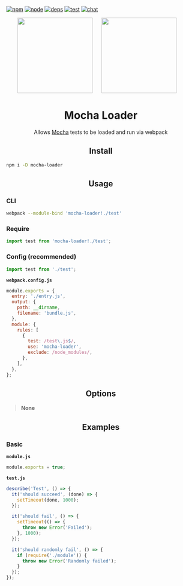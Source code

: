 [![npm][npm]][npm-url]
[![node][node]][node-url]
[![deps][deps]][deps-url]
[![test][test]][test-url]
[![chat][chat]][chat-url]

<div align="center">
  <img width="200" height="200"
    src="https://cdn.worldvectorlogo.com/logos/mocha.svg">
  <a href="https://github.com/webpack/webpack">
    <img width="200" height="200" hspace="20"
      src="https://webpack.js.org/assets/icon-square-big.svg">
  </a>
  <h1>Mocha Loader</h1>
  <p>Allows <a href="http://mochajs.org/">Mocha</a> tests to be loaded and run via webpack</p>
</div>

<h2 align="center">Install</h2>

```bash
npm i -D mocha-loader
```

<h2 align="center">Usage</h2>

### CLI

```bash
webpack --module-bind 'mocha-loader!./test'
```

### Require

```js
import test from 'mocha-loader!./test';
```

### Config (recommended)

```js
import test from './test';
```

**`webpack.config.js`**

```js
module.exports = {
  entry: './entry.js',
  output: {
    path: __dirname,
    filename: 'bundle.js',
  },
  module: {
    rules: [
      {
        test: /test\.js$/,
        use: 'mocha-loader',
        exclude: /node_modules/,
      },
    ],
  },
};
```

<h2 align="center">Options</h2>

>

> **None**

>

<h2 align="center">Examples</h2>

### Basic

**`module.js`**

```js
module.exports = true;
```

**`test.js`**

```js
describe('Test', () => {
  it('should succeed', (done) => {
    setTimeout(done, 1000);
  });

  it('should fail', () => {
    setTimeout(() => {
      throw new Error('Failed');
    }, 1000);
  });

  it('should randomly fail', () => {
    if (require('./module')) {
      throw new Error('Randomly failed');
    }
  });
});
```

[npm]: https://img.shields.io/npm/v/mocha-loader.svg
[npm-url]: https://npmjs.com/package/mocha-loader
[node]: https://img.shields.io/node/v/mocha-loader.svg
[node-url]: https://nodejs.org
[deps]: https://david-dm.org/webpack-contrib/mocha-loader.svg
[deps-url]: https://david-dm.org/webpack-contrib/mocha-loader
[test]: https://dev.azure.com/webpack-contrib/mocha-loader/_apis/build/status/webpack-contrib.mocha-loader?branchName=master
[test-url]: https://dev.azure.com/webpack-contrib/mocha-loader/_build/latest?definitionId=20&branchName=master
[cover]: https://codecov.io/gh/webpack-contrib/mocha-loader/branch/master/graph/badge.svg
[cover-url]: https://codecov.io/gh/webpack-contrib/mocha-loader
[chat]: https://img.shields.io/badge/gitter-webpack%2Fwebpack-brightgreen.svg
[chat-url]: https://gitter.im/webpack/webpack
